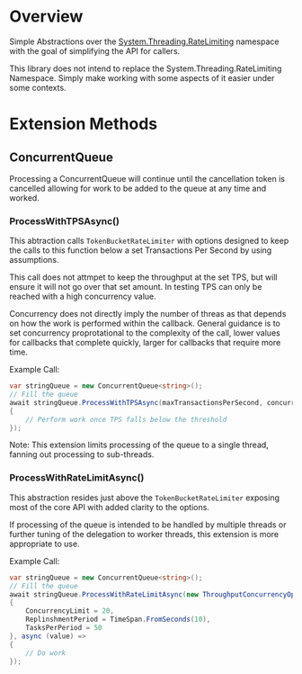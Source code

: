 # Overview

Simple Abstractions over the [System.Threading.RateLimiting](https://learn.microsoft.com/en-us/dotnet/api/system.threading.ratelimiting) namespace with the goal of simplifying the API for callers.

This library does not intend to replace the System.Threading.RateLimiting Namespace.  Simply make working with some aspects of it easier under some contexts.  

# Extension Methods

## ConcurrentQueue<T>

Processing a ConcurrentQueue will continue until the cancellation token is cancelled allowing for work to be added to the queue at any time and worked.

### ProcessWithTPSAsync()

This abtraction calls `TokenBucketRateLimiter` with options designed to keep the calls to this function below a set Transactions Per Second by using assumptions.

This call does not attmpet to keep the throughput at the set TPS, but will ensure it will not go over that set amount.  In testing TPS can only be reached with a high concurrency value.

Concurrency does not directly imply the number of threas as that depends on how the work is performed within the callback.  General guidance is to set concurrency proprotational to the complexity of the call, lower values for callbacks that complete quickly, larger for callbacks that require more time. 

Example Call:

```csharp
var stringQueue = new ConcurrentQueue<string>();
// Fill the queue
await stringQueue.ProcessWithTPSAsync(maxTransactionsPerSecond, concurrentResourceCount, async (action) =>
{
    // Perform work once TPS falls below the threshold
});
```

Note: This extension limits processing of the queue to a single thread, fanning out processing to sub-threads.

### ProcessWithRateLimitAsync()

This abstraction resides just above the `TokenBucketRateLimiter` exposing most of the core API with added clarity to the options.  

If processing of the queue is intended to be handled by multiple threads or further tuning of the delegation to worker threads, this extension is more appropriate to use.

Example Call:

```csharp
var stringQueue = new ConcurrentQueue<string>();
// Fill the queue
await stringQueue.ProcessWithRateLimitAsync(new ThroughputConcurrencyOptions()
{
    ConcurrencyLimit = 20,
    ReplinshmentPeriod = TimeSpan.FromSeconds(10),
    TasksPerPeriod = 50
}, async (value) =>
{
    // Do work
});
```
